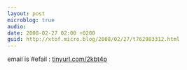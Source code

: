 ```yaml
---
layout: post
microblog: true
audio: 
date: 2008-02-27 02:00 +0200
guid: http://xtof.micro.blog/2008/02/27/t762983312.html
---
```

email is #efail : [tinyurl.com/2kbt4p](http://tinyurl.com/2kbt4p)
